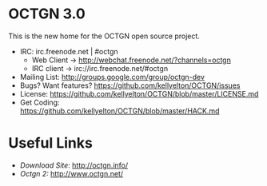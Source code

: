 OCTGN 3.0
=================================================
This is the new home for the OCTGN open source project.

* IRC: irc.freenode.net | #octgn
  * Web Client -> http://webchat.freenode.net/?channels=octgn
  * IRC client -> irc://irc.freenode.net/#octgn
* Mailing List: http://groups.google.com/group/octgn-dev
* Bugs? Want features? https://github.com/kellyelton/OCTGN/issues
* License: https://github.com/kellyelton/OCTGN/blob/master/LICENSE.md
* Get Coding: https://github.com/kellyelton/OCTGN/blob/master/HACK.md


Useful Links
=================================================
* *Download Site*: http://octgn.info/
* *Octgn 2:* http://www.octgn.net/
